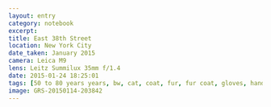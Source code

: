 ```yaml
--- 
layout: entry
category: notebook
excerpt:
title: East 38th Street
location: New York City
date_taken: January 2015
camera: Leica M9
lens: Leitz Summilux 35mm f/1.4
date: 2015-01-24 18:25:01
tags: [50 to 80 years years, bw, cat, coat, fur, fur coat, gloves, handbag, hat, leopard, tiger, woman]
image: GRS-20150114-203842
---
```

